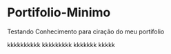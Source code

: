 # Portifolio-Minimo
Testando Conhecimento para ciração do meu portifolio






kkkkkkkkkk
kkkkkkkkk
kkkkkkk
kkkkk
